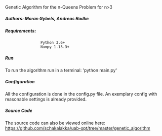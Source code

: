 Genetic Algorithm for the n-Queens Problem for n>3

##### Authors: Moran Gybels, Andreas Radke

##### Requirements:    
                    Python 3.6+
                    Numpy 1.13.3+

##### Run
To run the algorithm run in a terminal: 'python main.py'


##### Configuration
All the configuration is done in the config.py file. 
An exemplary config with reasonable settings is already provided. 


##### Source Code
The source code can also be viewed online here: 
https://github.com/schakalakka/uab-opt/tree/master/genetic_algorithm
